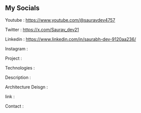 ## My Socials

Youtube : https://www.youtube.com/@sauravdev4757

Twitter : https://x.com/Saurav_dev21

Linkedin : https://www.linkedin.com/in/saurabh-dev-9120aa236/

Instagram :

Project :

Technologies :



Description :

Architecture Deisgn :

link :

Contact :
